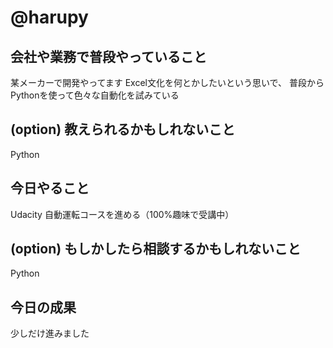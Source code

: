 # @harupy

## 会社や業務で普段やっていること
某メーカーで開発やってます
Excel文化を何とかしたいという思いで、
普段からPythonを使って色々な自動化を試みている

## (option) 教えられるかもしれないこと
Python

## 今日やること
Udacity 自動運転コースを進める（100%趣味で受講中）

## (option) もしかしたら相談するかもしれないこと
Python

## 今日の成果
少しだけ進みました
